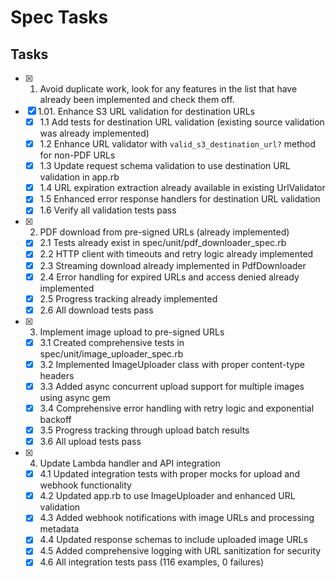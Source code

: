 # Spec Tasks

## Tasks

- [x] 1. Avoid duplicate work, look for any features in the list that have already been implemented and check them off.
- [x] 1.01. Enhance S3 URL validation for destination URLs
  - [x] 1.1 Add tests for destination URL validation (existing source validation was already implemented)
  - [x] 1.2 Enhance URL validator with `valid_s3_destination_url?` method for non-PDF URLs
  - [x] 1.3 Update request schema validation to use destination URL validation in app.rb
  - [x] 1.4 URL expiration extraction already available in existing UrlValidator
  - [x] 1.5 Enhanced error response handlers for destination URL validation
  - [x] 1.6 Verify all validation tests pass

- [x] 2. PDF download from pre-signed URLs (already implemented)
  - [x] 2.1 Tests already exist in spec/unit/pdf_downloader_spec.rb
  - [x] 2.2 HTTP client with timeouts and retry logic already implemented
  - [x] 2.3 Streaming download already implemented in PdfDownloader
  - [x] 2.4 Error handling for expired URLs and access denied already implemented
  - [x] 2.5 Progress tracking already implemented
  - [x] 2.6 All download tests pass

- [x] 3. Implement image upload to pre-signed URLs
  - [x] 3.1 Created comprehensive tests in spec/unit/image_uploader_spec.rb
  - [x] 3.2 Implemented ImageUploader class with proper content-type headers
  - [x] 3.3 Added async concurrent upload support for multiple images using async gem
  - [x] 3.4 Comprehensive error handling with retry logic and exponential backoff
  - [x] 3.5 Progress tracking through upload batch results
  - [x] 3.6 All upload tests pass

- [x] 4. Update Lambda handler and API integration
  - [x] 4.1 Updated integration tests with proper mocks for upload and webhook functionality
  - [x] 4.2 Updated app.rb to use ImageUploader and enhanced URL validation
  - [x] 4.3 Added webhook notifications with image URLs and processing metadata
  - [x] 4.4 Updated response schemas to include uploaded image URLs
  - [x] 4.5 Added comprehensive logging with URL sanitization for security
  - [x] 4.6 All integration tests pass (116 examples, 0 failures)